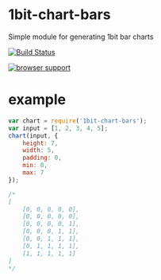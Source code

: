 1bit-chart-bars
===============

Simple module for generating 1bit bar charts

[![Build Status](https://travis-ci.org/dogestats/1bit-chart-bars.svg?branch=master)](https://travis-ci.org/dogestats/1bit-chart-bars)

[![browser support](https://ci.testling.com/dogestats/1bit-chart-bars.png)
](https://ci.testling.com/dogestats/1bit-chart-bars)

# example

``` js
var chart = require('1bit-chart-bars');
var input = [1, 2, 3, 4, 5];
chart(input, {
    height: 7,
    width: 5,
    padding: 0,
    min: 0,
    max: 7
});

/*
[
    [0, 0, 0, 0, 0],
    [0, 0, 0, 0, 0],
    [0, 0, 0, 0, 1],
    [0, 0, 0, 1, 1],
    [0, 0, 1, 1, 1],
    [0, 1, 1, 1, 1],
    [1, 1, 1, 1, 1]
]
*/
```
